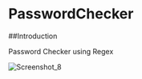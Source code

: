 # PasswordChecker


##Introduction

Password Checker using Regex


![Screenshot_8](https://user-images.githubusercontent.com/33298946/212083639-6df4e535-d6bd-414c-8cc6-4219063cd1f2.png)

